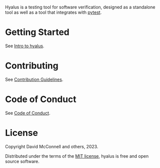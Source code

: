 Hyalus is a testing tool for software verification, designed as a standalone tool as well as a tool that integrates with [pytest](https://docs.pytest.org/en/7.2.x/).

# Getting Started

See [Intro to hyalus](GETTING_STARTED.md).

# Contributing

See [Contribution Guidelines](CONTRIBUTING.md).

# Code of Conduct

See [Code of Conduct](CODE_OF_CONDUCT.md).

# License

Copyright David McConnell and others, 2023.

Distributed under the terms of the [MIT license](https://opensource.org/license/mit/), hyalus is free and open source software.
